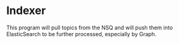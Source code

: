 Indexer
====

This program will pull topics from the NSQ and will push them into ElasticSearch to be further processed, especially by Graph.
